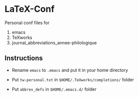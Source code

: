 # LaTeX-Conf

Personal conf files for

1. emacs
2. TeXworks
3. journal_abbreviations_annee-philologique

## Instructions

* Rename `emacs` to `.emacs` and put it in your home directory

* Put `tw-personal.txt` in ``$HOME/.TeXworks/completions/`` folder

* Put `abbrev_defs` in ``$HOME/.emacs.d/`` folder
